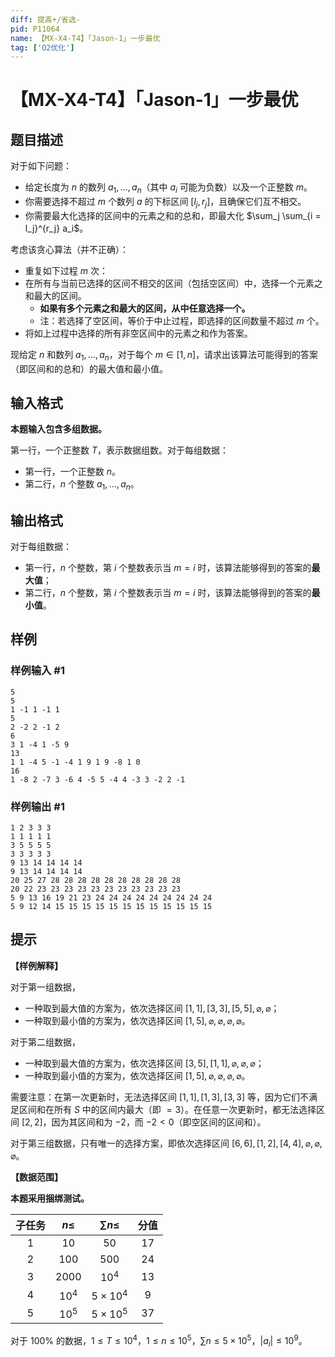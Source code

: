 ```yaml
---
diff: 提高+/省选-
pid: P11064
name: 【MX-X4-T4】「Jason-1」一步最优
tag: ['O2优化']
---
```

# 【MX-X4-T4】「Jason-1」一步最优
## 题目描述

对于如下问题：

- 给定长度为 $n$ 的数列 $a_1, \ldots, a_n$（其中 $a_i$ 可能为负数）以及一个正整数 $m$。
- 你需要选择不超过 $m$ 个数列 $a$ 的下标区间 $[l_j, r_j]$，且确保它们互不相交。
- 你需要最大化选择的区间中的元素之和的总和，即最大化 $\sum_j \sum_{i = l_j}^{r_j} a_i$。

考虑该贪心算法（并不正确）：

- 重复如下过程 $m$ 次：
- 在所有与当前已选择的区间不相交的区间（包括空区间）中，选择一个元素之和最大的区间。
  - **如果有多个元素之和最大的区间，从中任意选择一个。**
  - 注：若选择了空区间，等价于中止过程，即选择的区间数量不超过 $m$ 个。
- 将如上过程中选择的所有非空区间中的元素之和作为答案。

现给定 $n$ 和数列 $a_1, \ldots, a_n$，对于每个 $m \in [1, n]$，请求出该算法可能得到的答案（即区间和的总和）的最大值和最小值。
## 输入格式

**本题输入包含多组数据。**

第一行，一个正整数 $T$，表示数据组数。对于每组数据：

- 第一行，一个正整数 $n$。
- 第二行，$n$ 个整数 $a_1, \ldots, a_n$。
## 输出格式

对于每组数据：

- 第一行，$n$ 个整数，第 $i$ 个整数表示当 $m = i$ 时，该算法能够得到的答案的**最大值**；
- 第二行，$n$ 个整数，第 $i$ 个整数表示当 $m = i$ 时，该算法能够得到的答案的**最小值**。

## 样例

### 样例输入 #1
```
5
5
1 -1 1 -1 1
5
2 -2 2 -1 2
6
3 1 -4 1 -5 9 
13
1 1 -4 5 -1 -4 1 9 1 9 -8 1 0
16
1 -8 2 -7 3 -6 4 -5 5 -4 4 -3 3 -2 2 -1

```
### 样例输出 #1
```
1 2 3 3 3
1 1 1 1 1
3 5 5 5 5
3 3 3 3 3
9 13 14 14 14 14
9 13 14 14 14 14
20 25 27 28 28 28 28 28 28 28 28 28 28
20 22 23 23 23 23 23 23 23 23 23 23 23
5 9 13 16 19 21 23 24 24 24 24 24 24 24 24 24
5 9 12 14 15 15 15 15 15 15 15 15 15 15 15 15

```
## 提示

**【样例解释】**

对于第一组数据，

- 一种取到最大值的方案为，依次选择区间 $[1,1],[3,3],[5,5],\varnothing, \varnothing$；
- 一种取到最小值的方案为，依次选择区间 $[1,5],\varnothing,\varnothing,\varnothing,\varnothing$。

对于第二组数据，

- 一种取到最大值的方案为，依次选择区间 $[3,5],[1,1],\varnothing,\varnothing,\varnothing$；
- 一种取到最小值的方案为，依次选择区间 $[1,5],\varnothing,\varnothing,\varnothing,\varnothing$。

需要注意：在第一次更新时，无法选择区间 $[1,1],[1,3],[3,3]$ 等，因为它们不满足区间和在所有 $S$ 中的区间内最大（即 $= 3$）。在任意一次更新时，都无法选择区间 $[2,2]$，因为其区间和为 $-2$，而 $-2 < 0$（即空区间的区间和）。

对于第三组数据，只有唯一的选择方案，即依次选择区间 $[6,6],[1,2],[4,4],\varnothing,\varnothing,\varnothing$。


**【数据范围】**

**本题采用捆绑测试。**

| 子任务 | $n \le$ | $\sum n \le$ | 分值 |
| :----------: | :----------: | :----------: | :----------: |
| 1 | $10$ | $50$ | $17$ |
| 2 | $100$ | $500$ | $24$ |
| 3 | $2000$ | $10^4$ | $13$ |
| 4 | $10^4$ | $5 \times 10^4$ | $9$ |
| 5 | $10^5$ | $5 \times 10^5$ | $37$ |

对于 $100 \%$ 的数据，$1 \le T \le 10^4$，$1 \le n \le 10^5$，$\sum n \le 5 \times 10^{5}$，$|a_i| \le 10^9$。
